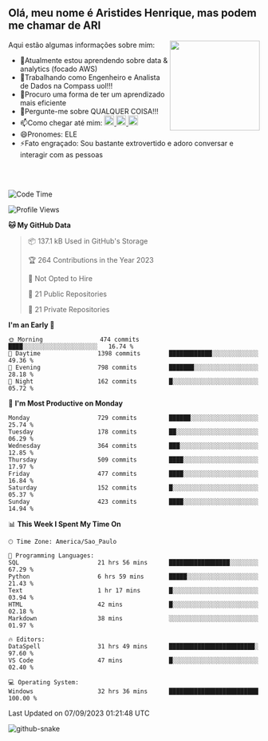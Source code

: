 ## Olá, meu nome é Aristides Henrique, mas podem me chamar de ARI

<div >
Aqui estão algumas informações sobre mim:<img align="right" height="180em" src="https://user-images.githubusercontent.com/97318481/177042589-45d62122-82a9-4a32-b3a7-87b322825b2f.png">
</div>

- 🌱Atualmente estou aprendendo sobre data & analytics (focado AWS)
- 👯Trabalhando como Engenheiro e Analista de Dados na Compass uol!!!
- 🤔Procuro uma forma de ter um aprendizado mais eficiente
- 💬Pergunte-me sobre QUALQUER COISA!!!
- 📫Como chegar até mim:
  <a href="https://www.instagram.com/aryhenry/" target="_blank">
  <img src="https://img.shields.io/badge/-Instagram-%23E4405F?style=for-the-badge&logo=instagram&logoColor=black" height="20px">
  </a>
  <a href="https://www.linkedin.com/in/aristides-henrique/" target="_blank">
  <img src="https://img.shields.io/badge/-LinkedIn-%230077B5?style=for-the-badge&logo=linkedin&logoColor=black" height="20px">
  </a> 
  <a href="mailto:arihenriqueuna@gmail.com">
  <img src="https://img.shields.io/badge/-Gmail-%23333?style=for-the-badge&logo=gmail&logoColor=white" height="20px">
  </a>
- 😄Pronomes: ELE
- ⚡Fato engraçado: Sou bastante extrovertido e adoro conversar e interagir com as pessoas
<br/>
<br/>


<!--START_SECTION:waka-->
![Code Time](http://img.shields.io/badge/Code%20Time-1%2C167%20hrs%204%20mins-blue)

![Profile Views](http://img.shields.io/badge/Profile%20Views-110-blue)

**🐱 My GitHub Data** 

> 📦 137.1 kB Used in GitHub's Storage 
 > 
> 🏆 264 Contributions in the Year 2023
 > 
> 🚫 Not Opted to Hire
 > 
> 📜 21 Public Repositories 
 > 
> 🔑 21 Private Repositories 
 > 
**I'm an Early 🐤** 

```text
🌞 Morning                474 commits         ████░░░░░░░░░░░░░░░░░░░░░   16.74 % 
🌆 Daytime                1398 commits        ████████████░░░░░░░░░░░░░   49.36 % 
🌃 Evening                798 commits         ███████░░░░░░░░░░░░░░░░░░   28.18 % 
🌙 Night                  162 commits         █░░░░░░░░░░░░░░░░░░░░░░░░   05.72 % 
```
📅 **I'm Most Productive on Monday** 

```text
Monday                   729 commits         ██████░░░░░░░░░░░░░░░░░░░   25.74 % 
Tuesday                  178 commits         ██░░░░░░░░░░░░░░░░░░░░░░░   06.29 % 
Wednesday                364 commits         ███░░░░░░░░░░░░░░░░░░░░░░   12.85 % 
Thursday                 509 commits         ████░░░░░░░░░░░░░░░░░░░░░   17.97 % 
Friday                   477 commits         ████░░░░░░░░░░░░░░░░░░░░░   16.84 % 
Saturday                 152 commits         █░░░░░░░░░░░░░░░░░░░░░░░░   05.37 % 
Sunday                   423 commits         ████░░░░░░░░░░░░░░░░░░░░░   14.94 % 
```


📊 **This Week I Spent My Time On** 

```text
🕑︎ Time Zone: America/Sao_Paulo

💬 Programming Languages: 
SQL                      21 hrs 56 mins      █████████████████░░░░░░░░   67.29 % 
Python                   6 hrs 59 mins       █████░░░░░░░░░░░░░░░░░░░░   21.43 % 
Text                     1 hr 17 mins        █░░░░░░░░░░░░░░░░░░░░░░░░   03.94 % 
HTML                     42 mins             █░░░░░░░░░░░░░░░░░░░░░░░░   02.18 % 
Markdown                 38 mins             ░░░░░░░░░░░░░░░░░░░░░░░░░   01.97 % 

🔥 Editors: 
DataSpell                31 hrs 49 mins      ████████████████████████░   97.60 % 
VS Code                  47 mins             █░░░░░░░░░░░░░░░░░░░░░░░░   02.40 % 

💻 Operating System: 
Windows                  32 hrs 36 mins      █████████████████████████   100.00 % 
```


 Last Updated on 07/09/2023 01:21:48 UTC
<!--END_SECTION:waka-->

<img alt="github-snake" src="https://github.com/AriHenrique/AriHenrique/blob/output/github-contribution-grid-snake-dark.svg" />


